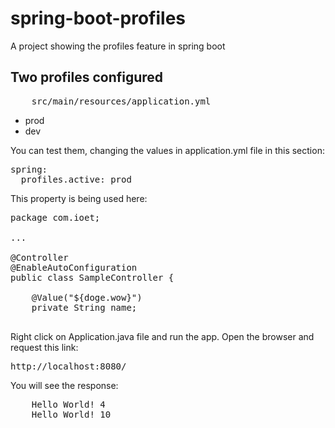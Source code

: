 # spring-boot-profiles
A project showing the profiles feature in spring boot

## Two profiles configured 
<pre>
	src/main/resources/application.yml
</pre>

- prod
- dev


You can test them, changing the values in application.yml file in this section:
<pre>
spring:
  profiles.active: prod
</pre>


This property is being used here:

<pre>
package com.ioet;

...

@Controller
@EnableAutoConfiguration
public class SampleController {

    @Value("${doge.wow}")
    private String name;

</pre>

Right click on Application.java file and run the app. Open the browser and request this link:


<pre>
http://localhost:8080/
</pre>

You will see the response:
<pre>
	Hello World! 4
	Hello World! 10
</pre>
